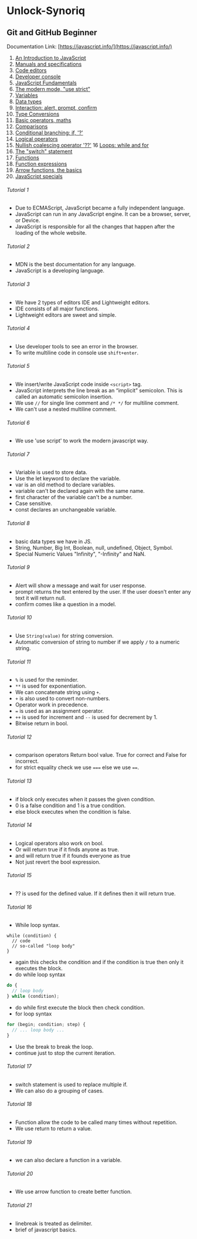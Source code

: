 # Unlock-Synoriq

## Git and GitHub Beginner
Documentation Link: [https://javascript.info/](https://javascript.info/)

1. [An Introduction to JavaScript](#tutorial-1)
2. [Manuals and specifications](#tutorial-2)
3. [Code editors](#tutorial-3)
4. [Developer console](#tutorial-4)
5. [JavaScript Fundamentals](#tutorial-5)
6. [The modern mode, "use strict"](#tutorial-6)
7. [Variables](#tutorial-7)
8. [Data types](#tutorial-8)
9. [Interaction: alert, prompt, confirm](#tutorial-9)
10. [Type Conversions](#tutorial-10)
11. [Basic operators, maths](#tutorial-11)
12. [Comparisons](#tutorial-12)
13. [Conditional branching: if, '?'](#tutorial-13)
14. [Logical operators](#tutorial-14)
15. [Nullish coalescing operator '??'](#tutorial-15)
16 [Loops: while and for](#tutorial-16)
17. [The "switch" statement](#tutorial-17)
18. [Functions](#tutorial-18)
19. [Function expressions](#tutorial-19)
20. [Arrow functions, the basics](#tutorial-20)
21. [JavaScript specials](#tutorial-21)

###### Tutorial 1
* Due to ECMAScript, JavaScript became a fully independent language.
* JavaScript can run in any JavaScript engine. It can be a browser, server, or Device.
* JavaScript is responsible for all the changes that happen after the loading of the whole website.
###### Tutorial 2
* MDN is the best documentation for any language.
* JavaScript is a developing language.
###### Tutorial 3
* We have 2 types of editors IDE and Lightweight editors.
* IDE consists of all major functions.
* Lightweight editors are sweet and simple.
###### Tutorial 4
* Use developer tools to see an error in the browser.
* To write multiline code in console use `shift+enter`.
###### Tutorial 5
* We insert/write JavaScript code inside `<script>` tag.
* JavaScript interprets the line break as an “implicit” semicolon. This is called an automatic semicolon insertion.
* We use `//` for single line comment and `/* */` for multiline comment.
* We can't use a nested multiline comment.
###### Tutorial 6
* We use 'use script' to work the modern javascript way.
###### Tutorial 7
* Variable is used to store data.
* Use the let keyword to declare the variable.
* var is an old method to declare variables.
* variable can't be declared again with the same name.
* first character of the variable can't be a number.
* Case sensitive.
* const declares an unchangeable variable.
###### Tutorial 8
* basic data types we have in JS.
* String, Number, Big Int, Boolean, null, undefined, Object, Symbol.
* Special Numeric Values "Infinity", "-Infinity" and NaN.
###### Tutorial 9
* Alert will show a message and wait for user response.
* prompt returns the text entered by the user. If the user doesn't enter any text it will return null.
* confirm comes like a question in a model.
###### Tutorial 10
* Use `String(value)` for string conversion.
* Automatic conversion of string to number if we apply `/` to a numeric string.
###### Tutorial 11
* `%` is used for the reminder.
* `**` is used for exponentiation.
* We can concatenate string using `+`.
* `+` is also used to convert non-numbers.
* Operator work in precedence.
* `=` is used as an assignment operator.
* `++` is used for increment and `--` is used for decrement by 1.
* Bitwise return in bool.
###### Tutorial 12
* comparison operators Return bool value. True for correct and False for incorrect.
* for strict equality check we use `===` else we use `==`.
###### Tutorial 13
* if block only executes when it passes the given condition.
* 0 is a false condition and 1 is a true condition.
* else block executes when the condition is false.
###### Tutorial 14
* Logical operators also work on bool.
* Or will return true if it finds anyone as true.
* and will return true if it founds everyone as true
* Not just revert the bool expression.
###### Tutorial 15
* ?? is used for the defined value. If it defines then it will return true.
###### Tutorial 16
* While loop syntax.
```JS
while (condition) {
  // code
  // so-called "loop body"
}
```
* again this checks the condition and if the condition is true then only it executes the block.
* do while loop syntax
```js
do {
  // loop body
} while (condition);
```
* do while first execute the block then check condition.
* for loop syntax
```js
for (begin; condition; step) {
  // ... loop body ...
}
```
* Use the break to break the loop.
* continue just to stop the current iteration.
###### Tutorial 17
* switch statement is used to replace multiple if.
* We can also do a grouping of cases.
###### Tutorial 18
* Function allow the code to be called many times without repetition.
* We use return to return a value.
###### Tutorial 19
* we can also declare a function in a variable.
###### Tutorial 20
* We use arrow function to create better function.
###### Tutorial 21
* linebreak is treated as delimiter.
* brief of javascript basics.
